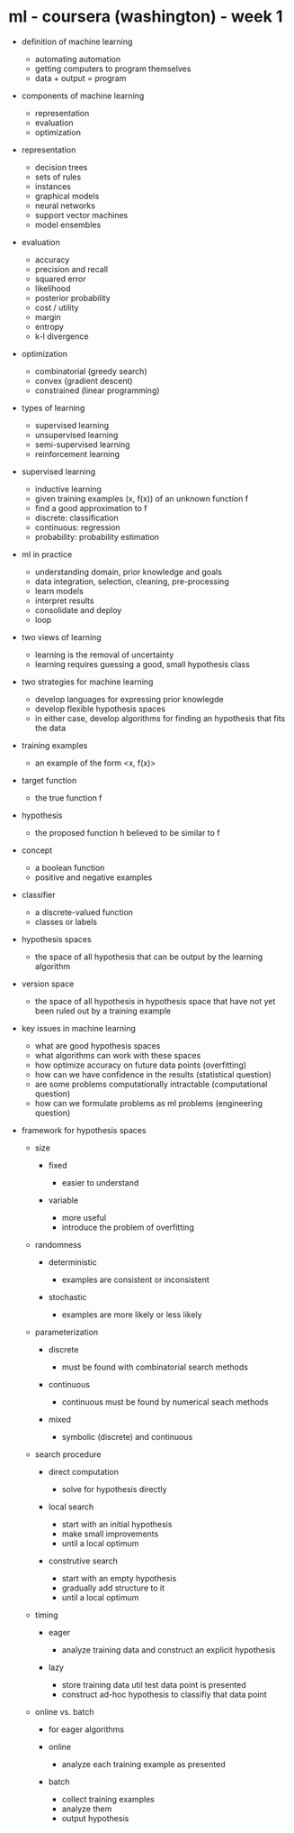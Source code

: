 # ml - coursera (washington) - week 1

- definition of machine learning
    - automating automation
    - getting computers to program themselves
    - data + output = program

- components of machine learning
    - representation
    - evaluation
    - optimization

- representation
    - decision trees
    - sets of rules
    - instances
    - graphical models
    - neural networks
    - support vector machines
    - model ensembles

- evaluation
    - accuracy
    - precision and recall
    - squared error
    - likelihood
    - posterior probability
    - cost / utility
    - margin
    - entropy
    - k-l divergence

- optimization
    - combinatorial (greedy search)
    - convex (gradient descent)
    - constrained (linear programming)

- types of learning
    - supervised learning
    - unsupervised learning
    - semi-supervised learning
    - reinforcement learning

- supervised learning
    - inductive learning
    - given training examples (x, f(x)) of an unknown function f
    - find a good approximation to f
    - discrete: classification
    - continuous: regression
    - probability: probability estimation

- ml in practice
    - understanding domain, prior knowledge and goals
    - data integration, selection, cleaning, pre-processing
    - learn models
    - interpret results
    - consolidate and deploy
    - loop

- two views of learning
    - learning is the removal of uncertainty
    - learning requires guessing a good, small hypothesis class

- two strategies for machine learning
    - develop languages for expressing prior knowlegde
    - develop flexible hypothesis spaces
    - in either case, develop algorithms for finding an hypothesis that fits the data

- training examples
    - an example of the form <x, f(x)>

- target function
    - the true function f

- hypothesis
    - the proposed function h believed to be similar to f

- concept
    - a boolean function
    - positive and negative examples

- classifier
    - a discrete-valued function
    - classes or labels

- hypothesis spaces
    - the space of all hypothesis that can be output by the learning algorithm

- version space
    - the space of all hypothesis in hypothesis space that have not yet been ruled out by a training example

- key issues in machine learning
    - what are good hypothesis spaces
    - what algorithms can work with these spaces
    - how optimize accuracy on future data points (overfitting)
    - how can we have confidence in the results (statistical question)
    - are some problems computationally intractable (computational question)
    - how can we formulate problems as ml problems (engineering question)

- framework for hypothesis spaces
    
    - size
        
        - fixed
            - easier to understand

        - variable
            - more useful
            - introduce the problem of overfitting
    
    - randomness

        - deterministic
            - examples are consistent or inconsistent

        - stochastic
            - examples are more likely or less likely
    
    - parameterization
        
        - discrete
            - must be found with combinatorial search methods

        - continuous
            - continuous must be found by numerical seach methods

        - mixed
            - symbolic (discrete) and continuous
    
    - search procedure
        
        - direct computation
            - solve for hypothesis directly
        
        - local search
            - start with an initial hypothesis
            - make small improvements
            - until a local optimum
        
        - construtive search
            - start with an empty hypothesis
            - gradually add structure to it
            - until a local optimum
    
    - timing

        - eager
            - analyze training data and construct an explicit hypothesis

        - lazy
            - store training data util test data point is presented
            - construct ad-hoc hypothesis to classifiy that data point
    
    - online vs. batch

        - for eager algorithms

        - online
            - analyze each training example as presented

        - batch
            - collect training examples
            - analyze them
            - output hypothesis